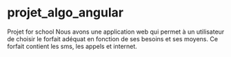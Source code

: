 # projet_algo_angular
Projet for school
 Nous avons une application web qui permet à un utilisateur de choisir le forfait adéquat en fonction de ses besoins et ses moyens. Ce forfait contient les sms, les appels et internet. 
